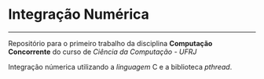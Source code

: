# Integração Numérica

---

Repositório para o primeiro trabalho da disciplina **Computação Concorrente** do curso de *Ciência da Computação - UFRJ*

Integração númerica utilizando a *linguagem* C e a biblioteca *pthread*.